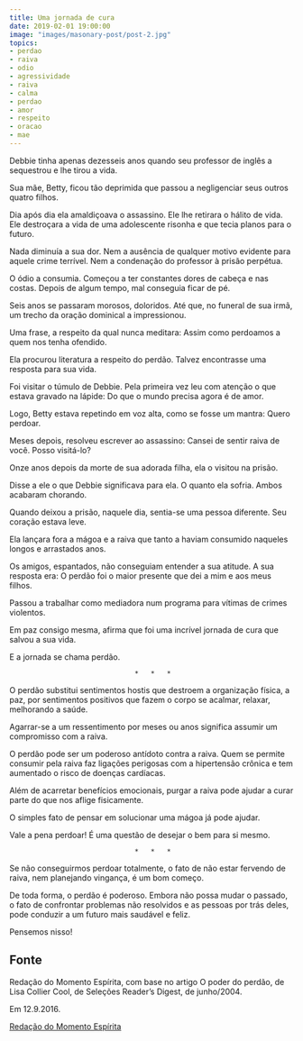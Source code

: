 ```yaml
---
title: Uma jornada de cura
date: 2019-02-01 19:00:00
image: "images/masonary-post/post-2.jpg"
topics: 
- perdao
- raiva
- odio
- agressividade
- raiva
- calma
- perdao
- amor
- respeito
- oracao
- mae
---
```


Debbie tinha apenas dezesseis anos quando seu professor de inglês a sequestrou
e lhe tirou a vida.

Sua mãe, Betty, ficou tão deprimida que passou a negligenciar seus outros
quatro filhos.

Dia após dia ela amaldiçoava o assassino. Ele lhe retirara o hálito de vida.
Ele destroçara a vida de uma adolescente risonha e que tecia planos para o
futuro.

Nada diminuía a sua dor. Nem a ausência de qualquer motivo evidente para aquele
crime terrível. Nem a condenação do professor à prisão perpétua.

O ódio a consumia. Começou a ter constantes dores de cabeça e nas costas.
Depois de algum tempo, mal conseguia ficar de pé.

Seis anos se passaram morosos, doloridos. Até que, no funeral de sua irmã, um
trecho da oração dominical a impressionou.

Uma frase, a respeito da qual nunca meditara: Assim como perdoamos a quem nos
tenha ofendido.

Ela procurou literatura a respeito do perdão. Talvez encontrasse uma resposta
para sua vida.

Foi visitar o túmulo de Debbie. Pela primeira vez leu com atenção o que estava
gravado na lápide: Do que o mundo precisa agora é de amor.

Logo, Betty estava repetindo em voz alta, como se fosse um mantra: Quero
perdoar.

Meses depois, resolveu escrever ao assassino: Cansei de sentir raiva de você.
Posso visitá-lo?

Onze anos depois da morte de sua adorada filha, ela o visitou na prisão.

Disse a ele o que Debbie significava para ela. O quanto ela sofria. Ambos
acabaram chorando.

Quando deixou a prisão, naquele dia, sentia-se uma pessoa diferente. Seu
coração estava leve.

Ela lançara fora a mágoa e a raiva que tanto a haviam consumido naqueles longos
e arrastados anos.

Os amigos, espantados, não conseguiam entender a sua atitude. A sua resposta
era: O perdão foi o maior presente que dei a mim e aos meus filhos.

Passou a trabalhar como mediadora num programa para vítimas de crimes
violentos.

Em paz consigo mesma, afirma que foi uma incrível jornada de cura que salvou a
sua vida.

E a jornada se chama perdão.

                                   *   *   *

O perdão substitui sentimentos hostis que destroem a organização física, a paz,
por sentimentos positivos que fazem o corpo se acalmar, relaxar, melhorando a
saúde.

Agarrar-se a um ressentimento por meses ou anos significa assumir um
compromisso com a raiva.

O perdão pode ser um poderoso antídoto contra a raiva. Quem se permite consumir
pela raiva faz ligações perigosas com a hipertensão crônica e tem aumentado o
risco de doenças cardíacas.

Além de acarretar benefícios emocionais, purgar a raiva pode ajudar a curar
parte do que nos aflige fisicamente.

O simples fato de pensar em solucionar uma mágoa já pode ajudar.

Vale a pena perdoar! É uma questão de desejar o bem para si mesmo.

                                   *   *   *

Se não conseguirmos perdoar totalmente, o fato de não estar fervendo de raiva,
nem planejando vingança, é um bom começo.

De toda forma, o perdão é poderoso. Embora não possa mudar o passado, o fato de
confrontar problemas não resolvidos e as pessoas por trás deles, pode conduzir
a um futuro mais saudável e feliz.

Pensemos nisso!

## Fonte
Redação do Momento Espírita, com base no artigo
O poder do perdão, de Lisa Collier Cool, de
Seleções Reader’s Digest, de junho/2004.

Em 12.9.2016.

[Redação do Momento Espírita](http://www.momento.com.br/pt/ler_texto.php?id=4893)


